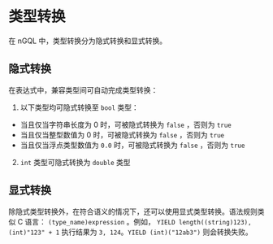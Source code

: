 # 类型转换

在 nGQL 中，类型转换分为隐式转换和显式转换。

## 隐式转换

在表达式中，兼容类型间可自动完成类型转换：

1. 以下类型均可隐式转换至 `bool` 类型：

+ 当且仅当字符串长度为 0 时，可被隐式转换为 `false` ，否则为 `true`
+ 当且仅当整型数值为 0 时，可被隐式转换为 `false` ，否则为 `true`
+ 当且仅当浮点类型数值为 `0.0` 时，可被隐式转换为 `false` ，否则为 `true`

2. `int` 类型可隐式转换为 `double` 类型

## 显式转换

除隐式类型转换外，在符合语义的情况下，还可以使用显式类型转换。语法规则类似 C 语言： `(type_name)expression` 。例如， `YIELD length((string)123), (int)"123" + 1` 执行结果为 `3, 124`。`YIELD (int)("12ab3")` 则会转换失败。
